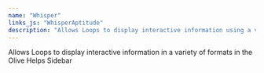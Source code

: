 ```yaml
---
name: "Whisper"
links_js: "WhisperAptitude"
description: "Allows Loops to display interactive information using a variety of formats in the Olive Helps Sidebar."
---
```

Allows Loops to display interactive information in a variety of formats in the Olive Helps Sidebar
